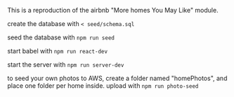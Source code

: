This is a reproduction of the airbnb "More homes You May Like" module.

create the database with ```< seed/schema.sql```

seed the database with ```npm run seed```

start babel with ```npm run react-dev```

start the server with ```npm run server-dev```

to seed your own photos to AWS, create a folder named "homePhotos", and place one folder per home inside. upload with ```npm run photo-seed```